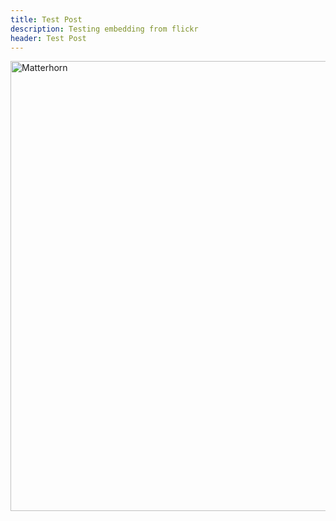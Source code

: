 ```yaml
---
title: Test Post
description: Testing embedding from flickr
header: Test Post
---
```

<a data-flickr-embed="true"
		href="https://www.flickr.com/photos/ss9679/28385500243/in/dateposted-public/"
		title="Matterhorn">
	<img src="https://c1.staticflickr.com/9/8541/28385500243_60285890b4_k.jpg"
			width="720" height="720" alt="Matterhorn">
</a>
<script async
	src="//embedr.flickr.com/assets/client-code.js" charset="utf-8"></script>
